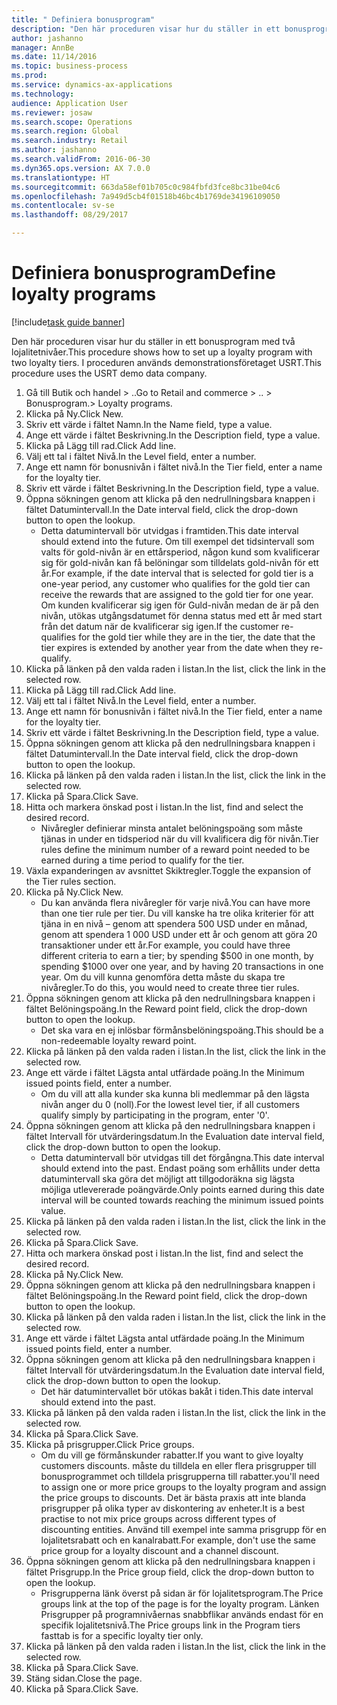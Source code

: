 ```yaml
--- 
title: " Definiera bonusprogram"
description: "Den här proceduren visar hur du ställer in ett bonusprogram med två lojalitetnivåer."
author: jashanno
manager: AnnBe
ms.date: 11/14/2016
ms.topic: business-process
ms.prod: 
ms.service: dynamics-ax-applications
ms.technology: 
audience: Application User
ms.reviewer: josaw
ms.search.scope: Operations
ms.search.region: Global
ms.search.industry: Retail
ms.author: jashanno
ms.search.validFrom: 2016-06-30
ms.dyn365.ops.version: AX 7.0.0
ms.translationtype: HT
ms.sourcegitcommit: 663da58ef01b705c0c984fbfd3fce8bc31be04c6
ms.openlocfilehash: 7a949d5cb4f01518b46bc4b1769de34196109050
ms.contentlocale: sv-se
ms.lasthandoff: 08/29/2017

---
```

# <a name="define-loyalty-programs"></a><span data-ttu-id="c1809-103"> Definiera bonusprogram</span><span class="sxs-lookup"><span data-stu-id="c1809-103">Define loyalty programs</span></span>

[!include[task guide banner](../includes/task-guide-banner.md)]

<span data-ttu-id="c1809-104">Den här proceduren visar hur du ställer in ett bonusprogram med två lojalitetnivåer.</span><span class="sxs-lookup"><span data-stu-id="c1809-104">This procedure shows how to set up a loyalty program with two loyalty tiers.</span></span> <span data-ttu-id="c1809-105">I proceduren används demonstrationsföretaget USRT.</span><span class="sxs-lookup"><span data-stu-id="c1809-105">This procedure uses the USRT demo data company.</span></span>

1. <span data-ttu-id="c1809-106">Gå till Butik och handel > ..</span><span class="sxs-lookup"><span data-stu-id="c1809-106">Go to Retail and commerce > ..</span></span> <span data-ttu-id="c1809-107">> Bonusprogram.</span><span class="sxs-lookup"><span data-stu-id="c1809-107">> Loyalty programs.</span></span>
2. <span data-ttu-id="c1809-108">Klicka på Ny.</span><span class="sxs-lookup"><span data-stu-id="c1809-108">Click New.</span></span>
3. <span data-ttu-id="c1809-109">Skriv ett värde i fältet Namn.</span><span class="sxs-lookup"><span data-stu-id="c1809-109">In the Name field, type a value.</span></span>
4. <span data-ttu-id="c1809-110">Ange ett värde i fältet Beskrivning.</span><span class="sxs-lookup"><span data-stu-id="c1809-110">In the Description field, type a value.</span></span>
5. <span data-ttu-id="c1809-111">Klicka på Lägg till rad.</span><span class="sxs-lookup"><span data-stu-id="c1809-111">Click Add line.</span></span>
6. <span data-ttu-id="c1809-112">Välj ett tal i fältet Nivå.</span><span class="sxs-lookup"><span data-stu-id="c1809-112">In the Level field, enter a number.</span></span>
7. <span data-ttu-id="c1809-113">Ange ett namn för bonusnivån i fältet nivå.</span><span class="sxs-lookup"><span data-stu-id="c1809-113">In the Tier field, enter a name for the loyalty tier.</span></span>
8. <span data-ttu-id="c1809-114">Skriv ett värde i fältet Beskrivning.</span><span class="sxs-lookup"><span data-stu-id="c1809-114">In the Description field, type a value.</span></span>
9. <span data-ttu-id="c1809-115">Öppna sökningen genom att klicka på den nedrullningsbara knappen i fältet Datumintervall.</span><span class="sxs-lookup"><span data-stu-id="c1809-115">In the Date interval field, click the drop-down button to open the lookup.</span></span>
    * <span data-ttu-id="c1809-116">Detta datumintervall bör utvidgas i framtiden.</span><span class="sxs-lookup"><span data-stu-id="c1809-116">This date interval should extend into the future.</span></span> <span data-ttu-id="c1809-117">Om till exempel det tidsintervall som valts för gold-nivån är en ettårsperiod, någon kund som kvalificerar sig för gold-nivån kan få belöningar som tilldelats gold-nivån för ett år.</span><span class="sxs-lookup"><span data-stu-id="c1809-117">For example, if the date interval that is selected for gold tier is a one-year period, any customer who qualifies for the gold tier can receive the rewards that are assigned to the gold tier for one year.</span></span> <span data-ttu-id="c1809-118">Om kunden kvalificerar sig igen för Guld-nivån medan de är på den nivån, utökas utgångsdatumet för denna status med ett år med start från det datum när de kvalificerar sig igen.</span><span class="sxs-lookup"><span data-stu-id="c1809-118">If the customer re-qualifies for the gold tier while they are in the tier, the date that the tier expires is extended by another year from the date when they re-qualify.</span></span>  
10. <span data-ttu-id="c1809-119">Klicka på länken på den valda raden i listan.</span><span class="sxs-lookup"><span data-stu-id="c1809-119">In the list, click the link in the selected row.</span></span>
11. <span data-ttu-id="c1809-120">Klicka på Lägg till rad.</span><span class="sxs-lookup"><span data-stu-id="c1809-120">Click Add line.</span></span>
12. <span data-ttu-id="c1809-121">Välj ett tal i fältet Nivå.</span><span class="sxs-lookup"><span data-stu-id="c1809-121">In the Level field, enter a number.</span></span>
13. <span data-ttu-id="c1809-122">Ange ett namn för bonusnivån i fältet nivå.</span><span class="sxs-lookup"><span data-stu-id="c1809-122">In the Tier field, enter a name for the loyalty tier.</span></span>
14. <span data-ttu-id="c1809-123">Skriv ett värde i fältet Beskrivning.</span><span class="sxs-lookup"><span data-stu-id="c1809-123">In the Description field, type a value.</span></span>
15. <span data-ttu-id="c1809-124">Öppna sökningen genom att klicka på den nedrullningsbara knappen i fältet Datumintervall.</span><span class="sxs-lookup"><span data-stu-id="c1809-124">In the Date interval field, click the drop-down button to open the lookup.</span></span>
16. <span data-ttu-id="c1809-125">Klicka på länken på den valda raden i listan.</span><span class="sxs-lookup"><span data-stu-id="c1809-125">In the list, click the link in the selected row.</span></span>
17. <span data-ttu-id="c1809-126">Klicka på Spara.</span><span class="sxs-lookup"><span data-stu-id="c1809-126">Click Save.</span></span>
18. <span data-ttu-id="c1809-127">Hitta och markera önskad post i listan.</span><span class="sxs-lookup"><span data-stu-id="c1809-127">In the list, find and select the desired record.</span></span>
    * <span data-ttu-id="c1809-128">Nivåregler definierar minsta antalet belöningspoäng som måste tjänas in under en tidsperiod när du vill kvalificera dig för nivån.</span><span class="sxs-lookup"><span data-stu-id="c1809-128">Tier rules define the minimum number of a reward point needed to be earned during a time period to qualify for the tier.</span></span>  
19. <span data-ttu-id="c1809-129">Växla expanderingen av avsnittet Skiktregler.</span><span class="sxs-lookup"><span data-stu-id="c1809-129">Toggle the expansion of the Tier rules section.</span></span>
20. <span data-ttu-id="c1809-130">Klicka på Ny.</span><span class="sxs-lookup"><span data-stu-id="c1809-130">Click New.</span></span>
    * <span data-ttu-id="c1809-131">Du kan använda flera nivåregler för varje nivå.</span><span class="sxs-lookup"><span data-stu-id="c1809-131">You can have more than one tier rule per tier.</span></span> <span data-ttu-id="c1809-132">Du vill kanske ha tre olika kriterier för att tjäna in en nivå – genom att spendera 500 USD under en månad, genom att spendera 1 000 USD under ett år och genom att göra 20 transaktioner under ett år.</span><span class="sxs-lookup"><span data-stu-id="c1809-132">For example, you could have three different criteria to earn a tier; by spending $500 in one month, by spending $1000 over one year, and by having 20 transactions in one year.</span></span> <span data-ttu-id="c1809-133">Om du vill kunna genomföra detta måste du skapa tre nivåregler.</span><span class="sxs-lookup"><span data-stu-id="c1809-133">To do this, you would need to create three tier rules.</span></span>  
21. <span data-ttu-id="c1809-134">Öppna sökningen genom att klicka på den nedrullningsbara knappen i fältet Belöningspoäng.</span><span class="sxs-lookup"><span data-stu-id="c1809-134">In the Reward point field, click the drop-down button to open the lookup.</span></span>
    * <span data-ttu-id="c1809-135">Det ska vara en ej inlösbar förmånsbelöningspoäng.</span><span class="sxs-lookup"><span data-stu-id="c1809-135">This should be a non-redeemable loyalty reward point.</span></span>  
22. <span data-ttu-id="c1809-136">Klicka på länken på den valda raden i listan.</span><span class="sxs-lookup"><span data-stu-id="c1809-136">In the list, click the link in the selected row.</span></span>
23. <span data-ttu-id="c1809-137">Ange ett värde i fältet Lägsta antal utfärdade poäng.</span><span class="sxs-lookup"><span data-stu-id="c1809-137">In the Minimum issued points field, enter a number.</span></span>
    * <span data-ttu-id="c1809-138">Om du vill att alla kunder ska kunna bli medlemmar på den lägsta nivån anger du 0 (noll).</span><span class="sxs-lookup"><span data-stu-id="c1809-138">For the lowest level tier, if all customers qualify simply by participating in the program, enter '0'.</span></span>  
24. <span data-ttu-id="c1809-139">Öppna sökningen genom att klicka på den nedrullningsbara knappen i fältet Intervall för utvärderingsdatum.</span><span class="sxs-lookup"><span data-stu-id="c1809-139">In the Evaluation date interval field, click the drop-down button to open the lookup.</span></span>
    * <span data-ttu-id="c1809-140">Detta datumintervall bör utvidgas till det förgångna.</span><span class="sxs-lookup"><span data-stu-id="c1809-140">This date interval should extend into the past.</span></span> <span data-ttu-id="c1809-141">Endast poäng som erhållits under detta datumintervall ska göra det möjligt att tillgodoräkna sig lägsta möjliga utlevererade poängvärde.</span><span class="sxs-lookup"><span data-stu-id="c1809-141">Only points earned during this date interval will be counted towards reaching the minimum issued points value.</span></span>  
25. <span data-ttu-id="c1809-142">Klicka på länken på den valda raden i listan.</span><span class="sxs-lookup"><span data-stu-id="c1809-142">In the list, click the link in the selected row.</span></span>
26. <span data-ttu-id="c1809-143">Klicka på Spara.</span><span class="sxs-lookup"><span data-stu-id="c1809-143">Click Save.</span></span>
27. <span data-ttu-id="c1809-144">Hitta och markera önskad post i listan.</span><span class="sxs-lookup"><span data-stu-id="c1809-144">In the list, find and select the desired record.</span></span>
28. <span data-ttu-id="c1809-145">Klicka på Ny.</span><span class="sxs-lookup"><span data-stu-id="c1809-145">Click New.</span></span>
29. <span data-ttu-id="c1809-146">Öppna sökningen genom att klicka på den nedrullningsbara knappen i fältet Belöningspoäng.</span><span class="sxs-lookup"><span data-stu-id="c1809-146">In the Reward point field, click the drop-down button to open the lookup.</span></span>
30. <span data-ttu-id="c1809-147">Klicka på länken på den valda raden i listan.</span><span class="sxs-lookup"><span data-stu-id="c1809-147">In the list, click the link in the selected row.</span></span>
31. <span data-ttu-id="c1809-148">Ange ett värde i fältet Lägsta antal utfärdade poäng.</span><span class="sxs-lookup"><span data-stu-id="c1809-148">In the Minimum issued points field, enter a number.</span></span>
32. <span data-ttu-id="c1809-149">Öppna sökningen genom att klicka på den nedrullningsbara knappen i fältet Intervall för utvärderingsdatum.</span><span class="sxs-lookup"><span data-stu-id="c1809-149">In the Evaluation date interval field, click the drop-down button to open the lookup.</span></span>
    * <span data-ttu-id="c1809-150">Det här datumintervallet bör utökas bakåt i tiden.</span><span class="sxs-lookup"><span data-stu-id="c1809-150">This date interval should extend into the past.</span></span>  
33. <span data-ttu-id="c1809-151">Klicka på länken på den valda raden i listan.</span><span class="sxs-lookup"><span data-stu-id="c1809-151">In the list, click the link in the selected row.</span></span>
34. <span data-ttu-id="c1809-152">Klicka på Spara.</span><span class="sxs-lookup"><span data-stu-id="c1809-152">Click Save.</span></span>
35. <span data-ttu-id="c1809-153">Klicka på prisgrupper.</span><span class="sxs-lookup"><span data-stu-id="c1809-153">Click Price groups.</span></span>
    * <span data-ttu-id="c1809-154">Om du vill ge förmånskunder rabatter.</span><span class="sxs-lookup"><span data-stu-id="c1809-154">If you want to give loyalty customers discounts.</span></span> <span data-ttu-id="c1809-155">måste du tilldela en eller flera prisgrupper till bonusprogrammet och tilldela prisgrupperna till rabatter.</span><span class="sxs-lookup"><span data-stu-id="c1809-155">you'll need to assign one or more price groups to the loyalty program and assign the price groups to discounts.</span></span> <span data-ttu-id="c1809-156">Det är bästa praxis att inte blanda prisgrupper på olika typer av diskontering av enheter.</span><span class="sxs-lookup"><span data-stu-id="c1809-156">It is a best practise to not mix price groups across different types of discounting entities.</span></span>  <span data-ttu-id="c1809-157">Använd till exempel inte samma prisgrupp för en lojalitetsrabatt och en kanalrabatt.</span><span class="sxs-lookup"><span data-stu-id="c1809-157">For example, don't use the same price group for a loyalty discount and a channel discount.</span></span>  
36. <span data-ttu-id="c1809-158">Öppna sökningen genom att klicka på den nedrullningsbara knappen i fältet Prisgrupp.</span><span class="sxs-lookup"><span data-stu-id="c1809-158">In the Price group field, click the drop-down button to open the lookup.</span></span>
    * <span data-ttu-id="c1809-159">Prisgrupperna länk överst på sidan är för lojalitetsprogram.</span><span class="sxs-lookup"><span data-stu-id="c1809-159">The Price groups link at the top of the page is for the loyalty program.</span></span> <span data-ttu-id="c1809-160">Länken Prisgrupper på programnivåernas snabbflikar används endast för en specifik lojalitetsnivå.</span><span class="sxs-lookup"><span data-stu-id="c1809-160">The Price groups link in the Program tiers fasttab is for a specific loyalty tier only.</span></span>  
37. <span data-ttu-id="c1809-161">Klicka på länken på den valda raden i listan.</span><span class="sxs-lookup"><span data-stu-id="c1809-161">In the list, click the link in the selected row.</span></span>
38. <span data-ttu-id="c1809-162">Klicka på Spara.</span><span class="sxs-lookup"><span data-stu-id="c1809-162">Click Save.</span></span>
39. <span data-ttu-id="c1809-163">Stäng sidan.</span><span class="sxs-lookup"><span data-stu-id="c1809-163">Close the page.</span></span>
40. <span data-ttu-id="c1809-164">Klicka på Spara.</span><span class="sxs-lookup"><span data-stu-id="c1809-164">Click Save.</span></span>


